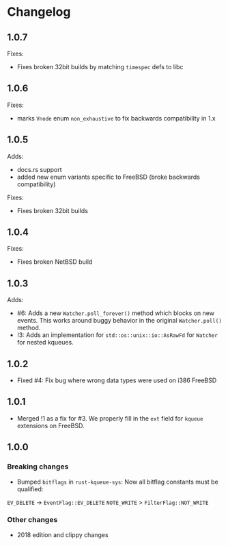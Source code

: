 # Changelog

## 1.0.7

Fixes:

* Fixes broken 32bit builds by matching `timespec` defs to libc

## 1.0.6

Fixes:

* marks `Vnode` enum `non_exhaustive` to fix backwards compatibility in 1.x

## 1.0.5

Adds:

* docs.rs support
* added new enum variants specific to FreeBSD (broke backwards compatibility)

Fixes:

* Fixes broken 32bit builds

## 1.0.4

Fixes:

* Fixes broken NetBSD build

## 1.0.3

Adds:

* #6: Adds a new `Watcher.poll_forever()` method which blocks on new events. This works
  around buggy behavior in the original `Watcher.poll()` method.
* !3: Adds an implementation for `std::os::unix::io::AsRawFd` for `Watcher` for
  nested kqueues.

## 1.0.2

* Fixed #4: Fix bug where wrong data types were used on i386 FreeBSD

## 1.0.1

* Merged !1 as a fix for #3. We properly fill in the `ext` field for `kqueue`
  extensions on FreeBSD.

## 1.0.0

### Breaking changes

* Bumped `bitflags` in `rust-kqueue-sys`: Now all bitflag constants must be qualified:

`EV_DELETE` -> `EventFlag::EV_DELETE`
`NOTE_WRITE` > `FilterFlag::NOT_WRITE`

### Other changes

* 2018 edition and clippy changes
